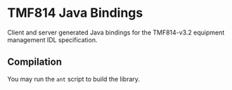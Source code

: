 # TMF814 Java Bindings
Client and server generated Java bindings for the TMF814-v3.2 equipment management IDL specification.

## Compilation
You may run the `ant` script to build the library. 
